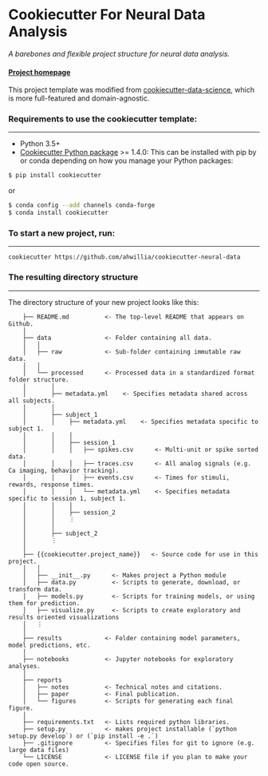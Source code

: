# Cookiecutter For Neural Data Analysis

_A barebones and flexible project structure for neural data analysis._

#### [Project homepage](http://alexhwilliams.info/cookiecutter-neural-data/)

This project template was modified from [cookiecutter-data-science](http://drivendata.github.io/cookiecutter-data-science/), which is more full-featured and domain-agnostic.


### Requirements to use the cookiecutter template:
-----------
 - Python 3.5+
 - [Cookiecutter Python package](http://cookiecutter.readthedocs.org/en/latest/installation.html) >= 1.4.0: This can be installed with pip by or conda depending on how you manage your Python packages:

``` bash
$ pip install cookiecutter
```

or

``` bash
$ conda config --add channels conda-forge
$ conda install cookiecutter
```


### To start a new project, run:
------------

    cookiecutter https://github.com/ahwillia/cookiecutter-neural-data


### The resulting directory structure
------------

The directory structure of your new project looks like this: 

```
    ├── README.md          <- The top-level README that appears on Github.
    │
    ├── data               <- Folder containing all data.
    │   │
    │   ├── raw            <- Sub-folder containing immutable raw data.
    │   │
    │   └── processed      <- Processed data in a standardized format folder structure.
    │       │
    │       ├── metadata.yml    <- Specifies metadata shared across all subjects.
    │       │
    │       ├── subject_1
    │       │    ├── metadata.yml    <- Specifies metadata specific to subject 1.
    │       │    │
    │       │    ├── session_1
    │       │    │   ├── spikes.csv      <- Multi-unit or spike sorted data.
    │       │    │   ├── traces.csv      <- All analog signals (e.g. Ca imaging, behavior tracking).
    │       │    │   ├── events.csv      <- Times for stimuli, rewards, response times.
    │       │    │   └── metadata.yml    <- Specifies metadata specific to session 1, subject 1.
    │       │    │
    │       │    ├── session_2
    │       │    ⋮
    │       │    
    │       ├── subject_2
    │       ⋮
    │
    ├── {{cookiecutter.project_name}}   <- Source code for use in this project.
    │   │
    │   ├── __init__.py      <- Makes project a Python module
    │   ├── data.py          <- Scripts to generate, download, or transform data.
    │   ├── models.py        <- Scripts for training models, or using them for prediction.
    │   ├── visualize.py     <- Scripts to create exploratory and results oriented visualizations
    │   ⋮
    │
    ├── results            <- Folder containing model parameters, model predictions, etc.
    │
    ├── notebooks          <- Jupyter notebooks for exploratory analyses.
    │
    ├── reports
    │   ├── notes          <- Technical notes and citations.
    │   ├── paper          <- Final publication.
    │   └── figures        <- Scripts for generating each final figure.
    │
    ├── requirements.txt   <- Lists required python libraries.
    ├── setup.py           <- makes project installable (`python setup.py develop`) or (`pip install -e .`)
    ├── .gitignore         <- Specifies files for git to ignore (e.g. large data files)
    └── LICENSE            <- LICENSE file if you plan to make your code open source.
```
